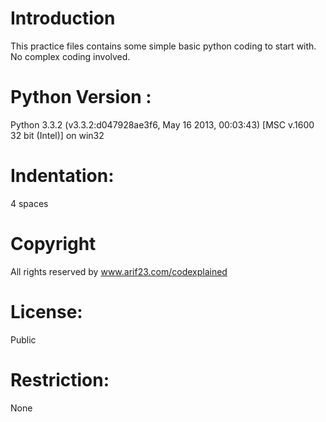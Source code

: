 Introduction
===============
This practice files contains some simple basic python coding to start with. No complex coding involved.

Python Version : 
================
Python 3.3.2 (v3.3.2:d047928ae3f6, May 16 2013, 00:03:43) [MSC v.1600 32 bit (Intel)] on win32

Indentation:
============
4 spaces

Copyright
=========
All rights reserved by www.arif23.com/codexplained

License:
========
Public

Restriction:
============
None

